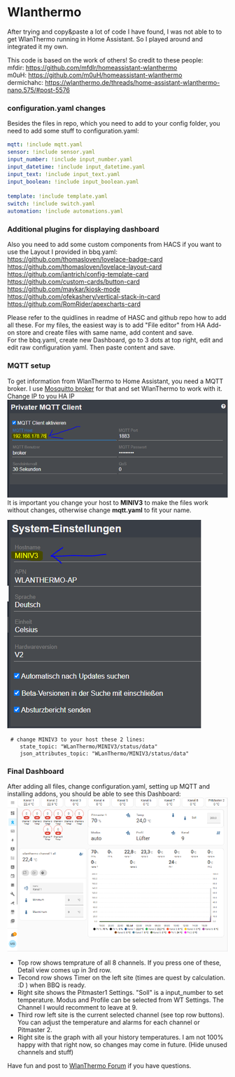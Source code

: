 # Wlanthermo
After trying and copy&paste a lot of code I have found, I was not able to to get WlanThermo running in Home Assistant. So I played around and integrated it my own.

This code is based on the work of others! So credit to these people:  
mfdir: https://github.com/mfdlr/homeassistant-wlanthermo  
m0uH: https://github.com/m0uH/homeassistant-wlanthermo  
dermichahc: https://wlanthermo.de/threads/home-assistant-wlanthermo-nano.575/#post-5576

### configuration.yaml changes

Besides the files in repo, which you need to add to your config folder, you need to add some stuff to configuration.yaml:
```yaml
mqtt: !include mqtt.yaml
sensor: !include sensor.yaml
input_number: !include input_number.yaml
input_datetime: !include input_datetime.yaml
input_text: !include input_text.yaml
input_boolean: !include input_boolean.yaml

template: !include template.yaml
switch: !include switch.yaml
automation: !include automations.yaml
```
### Additional plugins for displaying dashboard
Also you need to add some custom components from HACS if you want to use the Layout I provided in bbq.yaml:  
https://github.com/thomasloven/lovelace-badge-card  
https://github.com/thomasloven/lovelace-layout-card  
https://github.com/iantrich/config-template-card  
https://github.com/custom-cards/button-card  
https://github.com/maykar/kiosk-mode  
https://github.com/ofekashery/vertical-stack-in-card  
https://github.com/RomRider/apexcharts-card  

Please refer to the quidlines in readme of HASC and github repo how to add all these. For my files, the easiest way is to add "File editor" from HA Add-on store and create files with same name, add content and save.  
For the bbq.yaml, create new Dashboard, go to 3 dots at top right, edit and edit raw configuration yaml. Then paste content and save.

### MQTT setup

To get information from WlanThermo to Home Assistant, you need a MQTT broker. I use [Mosquitto broker](https://github.com/home-assistant/addons/blob/master/mosquitto/DOCS.md "Mosquitto broker") for that and set WlanThermo to work with it. Change IP to you HA IP  
![MQTT](https://raw.githubusercontent.com/MStapelfeldt/wlanthermo/main/WT-MQTT.PNG "MQTT")  
It is important you change your host to **MINIV3** to make the files work without changes, otherwise change **mqtt.yaml** to fit your name.  

![System](https://raw.githubusercontent.com/MStapelfeldt/wlanthermo/main/WT%20system.PNG "System")
```
 # change MINIV3 to your host these 2 lines:
    state_topic: "WLanThermo/MINIV3/status/data"
    json_attributes_topic: "WLanThermo/MINIV3/status/data"
```
### Final Dashboard
After adding all files, change configuration.yaml, setting up MQTT and installing addons, you should be able to see this Dashboard:  
![Dashboard](https://raw.githubusercontent.com/MStapelfeldt/wlanthermo/main/WT%20Dashboard.PNG "Dashboard")  
- Top row shows temprature of all 8 channels. If you press one of these, Detail view comes up in 3rd row.
- Tecond row shows Timer on the left site (times are quest by calculation. :D ) when BBQ is ready.
- Right site shows the Pitmaster1 Settings. "Soll" is a input_number to set temperature. Modus and Profile can be selected from WT Settings. The Channel I would recomment to leave at 9.
- Third row left site is the current selected channel (see top row buttons). You can adjust the temperature and alarms for each channel or Pitmaster 2.
- Right site is the graph with all your history temperatures. I am not 100% happy with that right now, so changes may come in future. (Hide unused channels and stuff)

Have fun and post to [WlanThermo Forum](https://wlanthermo.de/threads/home-assistant-wlanthermo-nano.575/ "WlanThermo Forum") if you have questions.
